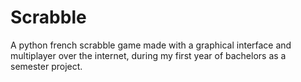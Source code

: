 # Scrabble
A python french scrabble game made with a graphical interface and multiplayer over the internet, during my first year of bachelors as a semester project.
